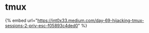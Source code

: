 # tmux

{% embed url="https://int0x33.medium.com/day-69-hijacking-tmux-sessions-2-priv-esc-f05893c4ded0" %}

###
